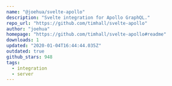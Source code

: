 ```yaml
---
name: "@joehua/svelte-apollo"
description: "Svelte integration for Apollo GraphQL."
repo_url: "https://github.com/timhall/svelte-apollo"
author: "joehua"
homepage: "https://github.com/timhall/svelte-apollo#readme"
downloads: 1
updated: "2020-01-04T16:44:44.035Z"
outdated: true
github_stars: 948
tags: 
  - integration
  - server
---
```

